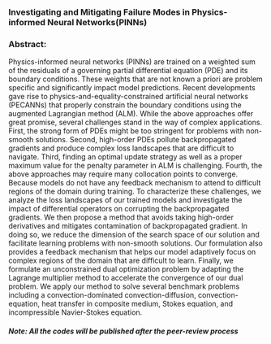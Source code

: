### Investigating and Mitigating Failure Modes in Physics-informed Neural Networks(PINNs)


### Abstract:
Physics-informed neural networks (PINNs) are trained on a weighted sum of the residuals of a governing partial differential equation (PDE) and its boundary conditions. These weights that are not known a priori are problem specific and significantly impact model predictions. Recent developments gave rise to physics-and-equality-constrained artificial neural networks (PECANNs) that properly constrain the boundary conditions using the augmented Lagrangian method (ALM). While the above approaches offer great promise, several challenges stand in the way of complex applications. First, the strong form of PDEs might be too stringent for problems with non-smooth solutions. Second, high-order PDEs pollute backpropagated gradients and produce complex loss landscapes that are difficult to navigate. Third, finding an optimal update strategy as well as a proper maximum value for the penalty parameter in ALM is challenging. Fourth, the above approaches may require many collocation points to converge. Because models do not have any feedback mechanism to attend to difficult regions of the domain during training. To characterize these challenges, we analyze the loss landscapes of our trained models and investigate the impact of differential operators on corrupting the backpropagated gradients. We then propose a method that avoids taking high-order derivatives and mitigates contamination of backpropagated gradient. In doing so, we reduce the dimension of the search space of our solution and facilitate learning problems with non-smooth solutions. Our formulation also provides a feedback mechanism that helps our model adaptively focus on complex regions of the domain that are difficult to learn. Finally, we formulate an unconstrained dual optimization problem by adapting the Lagrange multiplier method to accelerate the convergence of our dual problem. We apply our method to solve several benchmark problems including a convection-dominated convection-diffusion, convection-equation, heat transfer in composite medium, Stokes equation, and incompressible Navier-Stokes equation.


##### Note: All the codes will be published after the peer-review process
